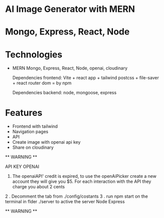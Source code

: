 # AI Image Generator with MERN
# Mongo, Express, React, Node

# Technologies

- MERN Mongo, Express, React, Node, openai, cloudinary

    Dependencies frontend: 
    Vite + react app + tailwind postcss + file-saver + react router dom = by npm

    Dependencies backend: 
    node, mongoose, express


# Features

- Frontend with tailwind
- Navigation pages
- API
- Create image with openai api key
- Share on cloudinary


** WARNING **

API KEY OPENAI

1. The openaiAPI' credit is expired, to use the openAiPicker
   create a new account they will give you $5.
   For each interaction with the API they charge you about 2 cents

2 . Decomment the tab from ./config/costants
3 . run npm start on the terminal in flder ./server to active the server Node Express

** WARNING **